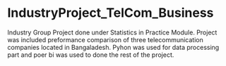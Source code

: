 # IndustryProject_TelCom_Business
Industry Group Project done under Statistics in Practice Module.
Project was included preformance comparison of three telecommunication companies located in Bangaladesh.
Pyhon was used for data processing part and poer bi was used to done the rest of the project.
